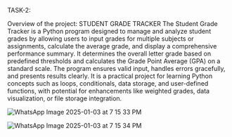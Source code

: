 TASK-2:

Overview of the project:
STUDENT GRADE TRACKER
The Student Grade Tracker is a Python program designed to manage and analyze student grades by allowing users to input grades for multiple subjects or assignments, calculate the average grade, and display a comprehensive performance summary. It determines the overall letter grade based on predefined thresholds and calculates the Grade Point Average (GPA) on a standard scale. The program ensures valid input, handles errors gracefully, and presents results clearly. It is a practical project for learning Python concepts such as loops, conditionals, data storage, and user-defined functions, with potential for enhancements like weighted grades, data visualization, or file storage integration.

![WhatsApp Image 2025-01-03 at 7 15 33 PM](https://github.com/user-attachments/assets/645b4243-2405-4fc6-b1cb-f7bfb3526ed6)


![WhatsApp Image 2025-01-03 at 7 15 34 PM](https://github.com/user-attachments/assets/6578cc0b-7f95-4326-9cd9-e450d4089646)
